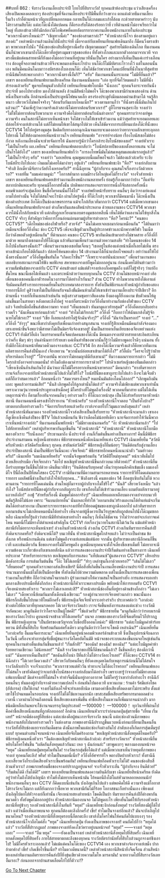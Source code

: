 ##บทที่ 862 : จับรางวัลงานเลี้ยงประจำปี โกยไปยี่สิบรางวัล!
ทุกคนเข้าห้องประชุม
แว่วเสียงเครื่องเสียงเปิดเพลงคลอเบาๆ
ห้องประชุมที่จัดงานเลี้ยงประจำปีมีพื้นที่กว้างขวาง ตกแต่งด้วยธีมงานเลี้ยงรื่นเริง เก้าอี้ด้านหน้าเวทีถูกเปลี่ยนออกหมด กลายเป็นโต๊ะกลมและเก้าอี้ล้อม กะด้วยสายตาคร่าวๆ นับได้ราวสามสิบโต๊ะ แต่ละโต๊ะนั่งได้แปดคน ก็คือรองรับได้สองร้อยกว่าที่ เวทีด้านหน้าไม่อาจเรียกว่าไม่ใหญ่ ทั้งสองข้างเวทียังมีกล้องวิดีโอพิเศษที่คอยอัดบรรยากาศงานเลี้ยงพนักงานภายในห้องประชุม
"พวกเรานั่งตรงไหนน่ะ?"
"เชิญทางนี้ค่ะ"
"ของช่องสามเราล่ะ?"
"หัวหน้าสถานีโจว ช่องสามอยู่แถวสองค่ะ"
เหล่าพนักงานล้วนเดินไปนั่งประจำที่
เมื่อจางเย่กับเหยียนเทียนเฟยเดินมาถึง ก็มีคนวิ่งตรงเข้ามา พาพวกเขาไปนั่ง "ที่นั่งของช่องสิบสี่อยู่ทางนี้ครับ เชิญตามผมมา"
สุดท้ายไม่ต้องเดินไกล ทีมงานคนนั้นก็นำพวกเขามาถึงโต๊ะเดี่ยวที่อยู่ตรงมุมขวาสุดของห้อง ที่ทั้งห่างไกลและแยกตัวออกมาจากเวที จากตรงนี้แม้แต่คนสายตาดีก็ยังมองไม่ออกว่าคนที่อยู่บนเวทีนั้นเป็นใคร อย่างมากก็เห็นเป็นแค่เงาร่างเลือนราง ต้องดูที่จอภาพด้านข้างเวทีจึงจะพอมองเห็นอะไรบ้าง บนโต๊ะก็ไม่มีบัตรอะไรวางไว้ แต่ในตอนนั้นเอง พลันมีคนเดินโฉบมาวางบัตรสองใบลงบนโต๊ะ เห็นได้ชัดว่าพวกเขาโดนเปลี่ยนที่นั่งในนาทีสุดท้าย
ฮาฉีฉีข่มโทสะพลางกล่าว "พวกเรานั่งตรงนี้งั้นรึ?"
"ครับ" ทีมงานคนนั้นกระแอม
"ไม่มีที่อื่นแล้ว?" เลขาฯ ของเหยียนเทียนเฟยถามเสียงเครียด
ทีมงานคนนั้นตอบ "เอ่อ ทุกที่จัดไว้หมดแล้ว ไม่มีที่นั่งสำรองแล้วครับ" พูดจบก็หมุนตัวกลับไป
เหยียนเทียนเฟยโบกมือ "นั่งเถอะ"
ทุกคนจึงกระจายกันนั่งประจำที่ มองไปทางซ้าย มองไปด้านหลัง ล้วนมีสีหน้าไม่พอใจ
โต๊ะของพวกเขามีกำแพงสองด้าน ด้านหนึ่งเป็นทางตัน อีกด้านหนึ่งเป็นประตูหนีไฟขนาดเล็ก ตรงร่องประตูยังมีลมลอดผ่านเข้ามาได้ จนรู้สึกหนาว
เสี่ยวหวังไม่พอใจจริงๆ "ต้อนรับกันแบบไหนเนี่ย?"
หวงตานตานก็ว่า "ที่นั่งตรงนี้นี่มันเกินไปแล้วนะ!"
"ฉันเพิ่งรู้ว่าความจริงแล้วสถานีไม่อยากต้อนรับพวกเรา!" อู่อี้โกรธจนสุดระงับ
จางเย่ว่า "ไม่ใช่ไม่อยากต้อนรับพวกนาย ความจริงคือไม่อยากต้อนรับฉันต่างหาก"
ทุกคนทราบว่าจางเย่พูดความจริง คนในสถานีไม่อยากเห็นหน้าเขา จึงได้ขวางไม่ให้เขาเข้าร่วมงาน แม้ว่าสุดท้ายจะยอมถอยและปล่อยให้จางเย่เข้างานได้ แต่ก็ไม่ยอมให้เขาได้สนุกไปด้วย เห็นได้ชัดจากการเปลี่ยนแปลงโต๊ะที่นั่งของ CCTV14 ให้ไปอยู่ตรงมุมสุด ชิดติดกับทางออกฉุกเฉินจนแทบจะมองออกว่าอยากจะผลักเขาทะลุออกไปทางนี้ ไม่ให้ต้องมาคอยเห็นหน้ากวนใจ
เหยียนเทียนเฟย "อาจารย์จางน้อย เรื่องโบนัสเธอไม่ต้องกังวล หลังงานเลี้ยงฉันจะช่วยจัดการให้ ฉันอยากรู้นักว่าใครกล้าระงับโบนัสของเธอ!"
จางเย่หัวเราะ "ไม่เป็นไรครับ ผอ.เหยียน"
เหยียนเทียนเฟยตอบกลับว่า "โบนัสปลายปีของเธอตั้งหลายแสน จะไม่เป็นไรได้ยังไง!"
เลขาฯ ของเหยียนเทียนเฟยก็ว่า "การลงโทษนี่มันไม่สมเหตุสมผลแต่แรกอยู่แล้ว!"
"ไม่เป็นไรจริงๆ ครับ" จางเย่ว่า "ผอเหยียน คุณพูดแบบนี้ผมก็พอใจแล้ว ไม่ต้องแล้วล่ะครับ ระงับโบนัสก็ระงับไปเถอะ เงินผมไม่เคยได้มาง่ายๆ อยู่แล้ว"
เหยียนเทียนเฟยชะงัก "หือ?"
จางเย่กลับถาม "จริงสิ อีกเดี๋ยวมีจับรางวัลยังไงเหรอครับ?"
ฮาฉีฉีอุทาน "ผู้กำกับจาง คุณสนใจเรื่องรางวัลด้วยเหรอ?"
จางเย่ยิ้ม "ผมแค่ถามดูน่ะ"
"โอกาสต่ำมาก แถมมีรางวัลใหญ่แค่ไม่กี่รางวัล" จางจั่วส่ายหน้า
เลขาฯ ของเหยียนเทียนเฟยเคยเข้าร่วมงานเลี้ยงพนักงานหลายครั้ง ย่อมรู้เรื่องมากกว่าบ้าง "ก็แค่จับสลากปกติแหละครับ ทุกคนมีโอกาสทั้งนั้น ปกติพอการแสดงจบรายการหนึ่งก็จับสลากครั้งหนึ่ง คอมพิวเตอร์จะสุ่มเลือก ขึ้นชื่อใครคนนั้นก็ได้ไป"
จางเย่พยักหน้ารับทราบ
คนอื่นๆ คิดว่าจางเย่คงแค่ถามไปอย่างนั้น จึงไม่ได้สนใจอะไรนัก
ผ่านไปครู่หนึ่ง ที่โต๊ะใกล้ๆ พวกเขาก็มีคนมานั่ง
โต๊ะหนึ่งเป็นช่องต่างประเทศ อีกโต๊ะเป็นช่องเกษตรกรรม แม้จะใกล้กับเวทีมากกว่า CCTV14 แต่เมื่อพวกเขามองเห็นเหยียนเทียนเฟยกับจางเย่ ต่างก็พากันแสดงสีหน้าประหลาด ด้วยผลงานของ CCTV14 พวกเขาควรได้นั่งใกล้กับหน้าเวที แต่กลับถูกเหวี่ยงมาแอบตรงมุมซอกหลืบนี้ เห็นได้ชัดว่าผลงานไม่ใช่ทุกสิ่งใน CCTV จริงๆ ที่สำคัญกว่าคือการโอนอ่อนผ่อนตามผู้บริหารต่างหาก
"หือ? ใครน่ะ?"
"คนของ CCTV5?"
"เด็กใหม่ของช่องกีฬาหรือ? สวยจัง!"
"ฉันไม่เคยเจอเธอมาก่อนเหมือนกัน"
"ได้ยินมาว่าเหมือนจะชื่ออวี๋อิ่งอี๋นะ ช่อง CCTV5 เพิ่งจะเชิญตัวมาเป็นผู้ประกาศข่าวและนักพากษ์กีฬา ในเน็ตถือว่าดังพอตัวอยู่เหมือนกัน"
ที่ด้านนอก
คนของ CCTV5 พากันเดินเข้ามาอย่างไม่ขาดสาย
อวี๋อิ่งอี๋ก็มาด้วย พอมาถึงเธอมองไปที่โต๊ะมุม แล้วหันถามเพื่อนร่วมงานด้วยความสงสัย “ทำไมคนของช่อง 14 ถึงไปนั่งกันตรงนั้นล่ะ?”
เพื่อนร่วมงานของเธอยิ้มเจื่อนๆ “เธออยู่ในห้องแต่งหน้าเมื่อกี้เลยไม่เห็น ตรงทางเข้าน่ะเกือบได้ตีกันแล้ว ปล่อยให้คนของช่อง 14 เข้างานมาได้ก็น่าแปลกใจพอแล้ว อย่าว่าแต่ให้ไปนั่งตรงนั้นเลย”
อวี๋อิ่งอี๋พูดขึ้นทันใด “เกิดอะไรขึ้น?”
“ก็เพราะจางเย่นั่นน่ะแหละ” เพื่อนร่วมงานของเธออธิบายสถานการณ์ให้ฟัง
พอฟังจบ สหายของจางเย่ก็พูดไม่ออกอยู่นาน ก่อนนี้เคยได้ยินข่าวมาว่าความสัมพันธ์ของจางเย่กับ CCTV ค่อนข้างแย่ แม้แต่ตัวจางเย่เองก็เคยพูดถึง แต่ก็ไม่รู้จริงๆ ว่าแย่ถึงขั้นไหน ขณะนี้เธอได้เห็นแล้ว และตระหนักด้วยว่าแทบทุกคนใน CCTV ล้วนไม่ชอบหน้าจางเย่ เฮ้อ เพื่อนของเธอคนนี้เอาตัวรอดในวงการมาได้อย่างไรกันนะ? ส่วน CCTV ทำไมพวกนายถึงได้เอาแต่จับผิดคนที่สร้างรายการยอดเยี่ยมในประเทศมาสองรายการ ทั้งยังเป็นพิธีกรและหัวหน้าผู้กำกับของสองรายการนี้อีก! ดูสิว่าเขาไม่เป็นที่ต้อนรับจนถึงขั้นมีคนห้ามไม่ให้เขาเข้าร่วมงานเลี้ยงประจำปีเชียว?
อีกด้านหนึ่ง จางเย่ก็เห็นเธอแล้วเช่นกัน หญิงสาวสวมชุดยาวสีแดงสด ยิ่งมองดูก็ยิ่งงดงาม ขับตัวคนให้ดูเด่นขึ้นมาในสายตา หลังตกตะลึงไปครู่ จางเย่ก็ตระหนักว่าอวี๋อิ่งอี๋มาทำงานกับช่องกีฬาของ CCTV แล้ว จึงหยิบมือถือขึ้นส่งข้อความหา
จางเย่ “เห็นเธอแล้ว หันมาดูแถวท้ายสุดสิ”
อวี๋อิ่งอี๋ตอบกลับอย่างรวดเร็ว “ฉันเห็นนายก่อนแล้วย่ะ”
จางเย่ “ทำไมไม่เรียกล่ะ?”
อวี๋อิ่งอี๋ “ก็บอกว่าให้ฉันแกล้งไม่รู้จักนายไม่ใช่เรอะ?”
จางเย่ “เชี่ย ก็เลยแกล้งทำไม่รู้จักฉันจริงๆ?”
อวี๋อิ่งอี๋ “มันจำเป็นหรอก!”
จางเย่ “…”
อวี๋อิ่งอี๋ “ฮ่าๆๆ”
ขณะที่เขากำลังคุยกับเพื่อนเก่าอย่างสนุกสนาน จางเย่ก็รู้สึกเหมือนมีคนกำลังจ้องมอง เขาเงยหน้าขึ้นจึงพบว่ามีสายตาไม่เป็นมิตรจับจ้องเขาอยู่!
นั่นเป็นสายตาเย็นเยียบของเจียงหย่วนแห่ง CCTV1
ยังมีสวีอี้เผิง
ในบรรดาคนทั้งเจ็ดแปดคนของโต๊ะนั้น มีคนมองจางเย่ด้วยสายตาสะอิดสะเอียนกว่าครึ่ง พึมๆ พำๆ บ่นด่านินทาว่าร้ายเขา แค่เห็นท่าทีของพวกนั้นก็รู้ว่าไม่มีทางพูดอะไรดีๆ แน่นอน ทั้งยังมีอีกโต๊ะด้านหน้าที่ขมวดคิ้วมองจางเย่และ CCTV14 อีก สองโต๊ะนี้ความจริงแล้วก็คือพวกทีมงานผลิตรายการคืนส่งปีนั่นเอง!
เจียงหยวน “พวกนั้นปล่อยเขาเข้ามาได้ยังไง?”
สวีอี้เผิง “ใครจะไปรู้ว่าฝ่ายบริหารคิดอะไรอยู่!”
“ไอ้จางเย่นั่น พวกเราไม่ยอมญาติดีกับเขาแน่!” ทีมวางแผนรายการกล่าว “ไม่มีใครกล้าบังอาจอย่างหมอนั่น! ทำไมถึงต้องมาด่ารายการเราด้วย?”
โปรดิวเซอร์หญิงของทีมผลิตกล่าว “เซี่ยงเซิงนั่นล้ำเส้นเกินไป ฉันว่าแถวนี้ไม่มีใครอยากเห็นหน้าเขาหรอก”
มีคนกล่าว “ทางทีมรายการเราแจ้งเรื่องจางเย่กับหัวหน้าสถานีไปแล้วไม่ใช่รึไง? โบนัสปีนี้ของเขาถูกระงับไปแล้ว ถึงจะไม่เจ็บตัว แต่ก็ถือว่าสมควรแล้ว”
อีกคนหนึ่งว่า “สมควรตรงไหน? หมอนั่นมันต้องโดนไล่ออก!”
“เลิกพูดถึงมันเถอะ พูดแล้วอารมณ์เสีย!”
“นั่นสิ เลิกพูดถึงไอ้ลูกเต่านั่นได้แล้ว!”
ความจริงไม่เพียงแต่พวกเขาเท่านั้น เพราะความวุ่นวายหน้าประตูทางเข้าเมื่อครู่ มีใครบ้างที่ไม่พูดถึงเรื่องนี้! พวกคนที่มาสาย แม้ไม่ได้เห็นเหตุการณ์จริง ก็ตามเรื่องทันจากคนอื่นๆ อย่างรวดเร็ว
ที่โต๊ะแถวหน้าสุด
เป็นโต๊ะสำหรับบรรดาหัวหน้าสถานี
ทีมงานคนหนึ่งตรงเข้าไปรายงาน “หัวหน้าครับ”
รองหัวหน้าสถานีโจวตอบ “เป็นยังไงบ้าง?”
เขาตอบกลับอย่างรวดเร็ว “จัดการเรียบร้อยแล้วครับ เราส่งจางเย่ไปไว้มุมแถวหลังสุดแล้ว”
เหล่าหัวหน้าสถานีหันมามอง
รองหัวหน้าสถานีโจวส่งเสียงเป็นเชิงรับทราบ “หัวหน้าสถานีจะมาแล้ว เขาเองก็ดูเซี่ยงเซิงคืนส่งปีของ BTV ไปแล้วเหมือนกัน ฟังว่าเดือดไม่น้อยทีเดียว นายจัดการอย่าให้วันนี้พวกเราเห็นหน้าจางเย่ล่ะ”
ทีมงานคนนั้นพยักหน้า “ไม่มีทางแน่นอนครับ”
“อ๊ะ หัวหน้าสถานีมาแล้ว”
“ไป ไปทักทายสักคำ”
เหล่าผู้บริหารพากันลุกขึ้นยืน
“หัวหน้าสถานี”
“หัวหน้าสถานี”
หัวหน้าสถานีโบกมือพลางหัวเราะ “รีบนั่งเถอะ”
ประธานมาถึง นั่งประจำที่ งานก็เริ่มต้นขึ้นอย่างเป็นทางการ!
คืนนี้มีพิธีกรประจำงานสามคน หญิงหนึ่งชายสอง พิธีกรชายคนหนึ่งคือเฉินเหยี่ยแห่ง CCTV1
เฉินเหยี่ยยิ้ม “สวัสดีครับหัวหน้า สวัสดีครับเพื่อนๆ ทุกคน สายัณห์สวัสดิ์!”
พิธีกรหญิงก็ยิ้มน้อยๆ “ยินดีต้อนรับสู่งานเลี้ยงประจำปีของสถานี ฉันเป็นพิธีกรวันนี้นะคะ เจียเจียค่ะ”
พิธีกรชายอีกคนหนึ่งแนะนำตัว “ผมฮ่าวตงครับ!”
เฉินเหยี่ย “ผมเฉินเหยี่ยครับ”
จากนั้นจึงพูดพร้อมกัน “สวัสดีปีใหม่ทุกคน!”
หน้าเวทีเต็มไปด้วยเสียงปรบมือ
เจียเจียกล่าว “ต่อไป ขอเชิญหัวหน้าสถานีขึ้นกล่าวบนเวทีด้วยค่ะ!”
หัวหน้าสถานียิ้ม ถือร่างบทพูดวันนี้ขึ้นไปด้วย เดินขึ้นเวทีช้าๆ “ยินดีต้อนรับทุกคน! เห็นว่าทุกคนคึกคักเข้มแข็ง ผมเองก็ดีใจ ปีนี้ถือเป็นปีที่สดใสของ CCTV เรามีทีมงานที่มีความสามารถหลายคน รายการทีวีที่โดดเด่นหลายรายการ ผลลัพธ์นี้ช่างเป็นกำลังใจให้กับทุกคน...”
ฟังถึงตรงนี้ คนของช่อง 14 ก็อดซุบซิบกันไม่ได้
หวงตานตาน “รายการที่โดดเด่นนั่น ส่วนใหญ่ก็มาจากผู้กำกับจางไม่ใช่รึไง!”
“นั่นสิ” เสี่ยวหวังเหน็บ “แล้วยังไง? โบนัสปลายปีนี้ของผู้กำกับจางกลับถูกระงับ เขาเกือบไม่ได้เข้าร่วมงานเลี้ยง แถมยังผลักเรามาอยู่แถวหลังอีก!”
ถงฟู่ “สำหรับเรื่องนี้ ฉันพูดไม่ออกจริงๆ!”
เฉินเหยี่ยเผลอเหลือบมองจางเย่จากบนเวที พลันรู้สึกดีไม่น้อย เพราะ ‘จีนบนปลายลิ้น’ นั่นแหละที่ทำให้ ‘ออกมาเต้น’สร้างผลงานได้ย่ำแย่แม้จะเริ่มต้นได้อย่างสวยงาม เป็นเพราะรายการของจางเย่ที่ทำให้ยอดผู้ชมของเขาถูกดึงออกไป แล้วทีมรายการออกมาเต้นจะไม่เกลียดหมอนั่นได้อย่างไร เห็นจางเย่ผู้ซึ่งควรเป็นวีรบุรุษกลับถูกต้อนไปนั่งโต๊ะมุมซอกหลืบ เฉินเหยี่ยก็รู้แล้วว่าสถานีมีทีท่าต่อเขาอย่างไร คนอื่นๆ ก็เห็นได้ชัดเจน ว่าไม่ว่าจางเย่จะเก่งกาจแค่ไหน หมอนี่ก็ไม่มีทางได้ตำแหน่งสำคัญใน CCTV! ก่อเรื่องวุ่นวายในสถานีไม่เว้นวัน แม้แต่หัวหน้าสถานียังไม่อยากจะเห็นหน้าเขา!
ล่วงเกินหัวหน้าสถานี
ล่วงเกิน CCTV1
ล่วงเกินทีมรายการคืนส่งปี
ยังคิดจะรอดหรือ? ยังคิดจะหนีได้?
บนเวทีนั้น หัวหน้าสถานีพูดใกล้จบแล้ว ไม่ว่าจะเป็นคำชม ข้อสังเกต หรือพนักงานดีเด่น แต่เขาไม่พูดถึงจางเย่เลยแม้แต่น้อย จากนั้น ผู้บริหารของสถานีอีกคนก็ขึ้นเวที และเช่นเดียวกัน ชื่อของจางเย่ไม่มีใครพูดถึง ดูเหมือนทุกคนจะตั้งใจเลี่ยงชื่อเขาเต็มที่ ไม่อยากจะมีความข้องแวะเกี่ยวข้องกับเขาเลยสักนิด
แล้วการแสดงของงานประจำปีเริ่มต้นอย่างเป็นทางการ
เฉินเหยี่ยประกาศ “สำหรับรายการแรก ขอเชิญพบกับการแสดง “แท็ปแดนซ์”ผู้แสดงจาก CCTV1!”
เสียงปรบมือดังกระหึ่ม
การเต้นเริ่มต้นขึ้น
“โอ๊ะ ใช้ได้เลยนี่!”
“ฮ่าๆ เหล่าซุนก็เอาด้วยเหรอ?”
“เต้นได้ไม่เลว”
“เยี่ยมยอด!”
ทุกคนหัวเราะพลางส่งเสียงเชียร์!
นี่คือสิ่งที่เกิดขึ้นในงานเลี้ยงพนักงานประจำปี การแสดงจำนวนมากนั้นแม้ไม่ได้เป็นมืออาชีพ ทั้งยังเต็มไปด้วยความผิดพลาด แต่ในเมื่อเป็นการแสดงของเพื่อนร่วมงานในบริษัท ก็ถือว่าน่าสนใจมากแล้ว ผู้ร่วมงานต่างให้ความสนใจเป็นอย่างยิ่ง
การแสดงจบลงท่ามกลางเสียงปรบมือที่ดังกึกก้อง
หัวหน้าสถานีก็หัวเราะพลางปรบมือ พยักหน้าให้การยอมรับ
CCTV1 เจียงหน่ายสยงหัวเราะ “พวกเราไม่เลวเลยล่ะสิ?”
หัวหน้าสถานีช่องอื่นที่อยู่ทางด้านข้างก็กล่าว “ไม่เลว ไม่เลว”
“เด็กพวกนี้ซ้อมกันมาตั้งเดือนนึงเชียวนะ” รองผู้อำนวยการเจียงหย่วนกล่าว
ขณะนั้นเอง พิธีกรก็กลับขึ้นไปบนเวทีใหม่อีกครั้ง
พิธีกรหญิงเจียเจียหัวเราะอย่างร่าเริง ประกาศต่อว่า “เอาล่ะค่ะ ช่วงต่อไปคือเวลาที่ทุกคนรอคอย ได้เวลาจับรางวัลแล้ว เราจะจัดขึ้นหลังการแสดงแต่ละช่วง รางวัลมีจำกัดนะคะ มาดูกันดีกว่าว่าใครจะเป็นผู้โชคดี!”
“ใช่แล้วครับ” พิธีกรชายยิ้ม “มาดูกันดีกว่าว่ารอบแรกมีของรางวัลอะไรบ้าง ดูบนหน้าจอข้างเวทีได้เลยครับ”
บนจอ ภาพของของรางวัลที่จัดเตรียมไว้ก็ปรากฏขึ้น
พิธีกรหญิงอุทาน “เป็นบัตรของขวัญจากเว็บช็อปปิ้งออนไลน์ค่ะ”
พิธีกรชาย “แต่ละใบมีมูลค่าห้าร้อยหยวน มีทั้งสิ้นยี่สิบใบ จับพร้อมกันแค่ครั้งเดียว มาดูกันดีกว่าว่าใครจะโชคดี เหล่าเฉิน?”
เฉินเหยี่ยยิ้ม “เอาล่ะครับ งั้นผมจัดการละนะ”
เฉินเหยี่ยยืนอยู่หน้าคอมพิวเตอร์ด้านข้างเวที ซึ่งเป็นอุปกรณ์จับฉลากในวันนี้ เครื่องจะทำการสุ่มจับชื่อผู้ชนะรางวัลโดยอัตโนมัติ
หน้าจอของระบบแสดงขึ้นบนจอใหญ่เช่นกัน
ทุกคนในงานต่างตื่นเต้นกันขึ้นมาแล้ว!
“เริ่มสักที!”
“ของฉัน! ของฉัน! ของฉัน!”
“แต่ละใบมีมูลค่าห้าร้อยหยวนเชียวนะ ไม่น้อยเลย!”
“นั่นสิ รางวัลแรกของปีนี้ก็ดีขนาดนี้แล้ว? งั้นชิ้นหลังๆ ต้องดีกว่านี้แน่!”
“ฉันอยากเห็นเป็นบ้า!”
“ขอฉันสักใบน่า ปีที่แล้วไม่ได้รางวัลอะไรเลย!”
ที่โต๊ะของ CCTV14
ฮาฉีฉีกล่าว “ได้เวลาวัดดวงแล้ว”
เสี่ยวหวังกับคนอื่นๆ ที่ยังคงหงุดหงิดกับเหตุการณ์ก่อนนี้ไม่ได้สนใจรางวัลสักเท่าไร
จางจั่วเบะปาก “พวกเราซวยแต่หัววัน ท่าทางจะไม่ได้อะไรหรอก”
เหยียนเทียนเฟยเองก็ไม่สนใจ เขายังคิดอยู่ว่าจะแย่งชิงโบนัสของจางเย่กลับมาได้อย่างไร เพราะเขารู้ว่าจางเย่ไม่มีทางยอมแพ้แบบนี้แน่!
มีแต่จางเย่ที่ไม่สนใจ ทำท่าจิ้มนี่นั่นอยู่กลางอากาศ ไม่มีใครรู้ว่าเขากำลังทำอะไร
ฮาฉีฉีกับคนอื่นๆ หันมองผู้กำกับจางด้วยความแปลกใจ ก่อนหันไปมองเวที
แหวนเกม :
ร้านค้า
รัศมีแห่งโชค (อัปเกรด) เปิดใช้งาน!
จางเย่ไม่ลังเลใจที่จะทำเลยสักนิด เขามองค่าชื่อเสียงที่ลดลงตาไม่กระพริบ ตั้งแต่เขาใช้ไปจนหมดในรอบก่อน จางเย่ก็ไม่ได้ใช้แหวนมากนัก เขาสะสมชื่อเสียงทรัพยากรมาตลอดช่วงเวลานี้ เวลาผ่านไปจนถึงตอนนี้ ชื่อเสียงของเขาเพิ่มขึ้น ค่าชื่อเสียงในแหวนก็เพิ่มมากจนน่ากลัว มากชนิดมีเหลือเกินพอจะใช้งานจนบรรลุวัตถุประสงค์!
—100000！
—100000！
ทุกวินาทีที่ผ่านไป คือค่าชื่อเสียงหนึ่งแสนที่ถูกหักลบออก!
อีกด้าน เฉินเหยียนหัวเราะร่าก่อนกดปุ่มสุ่มรายชื่อ "เยี่ยม เริ่มเลย!"
หน้าจอมีช่องอยู่ยี่สิบช่อง แต่ละช่องคือผู้ชนะการจับรางวัล ขณะนี้ แต่ละช่องล้วนมีภาพของพนักงานสลับไปมาอย่างรวดเร็ว ในช่องสาม ภาพของฮาฉีฉีปรากฏขึ้นแวบหนึ่งก่อนเปลี่ยนเป็นคนอื่น รางวัลทั้งยี่สิบช่องแยกจากกันเด็ดขาด ดังนั้นภาพในแต่ละช่องจึงต่างกันไป ลำดับเองก็เกิดการสุ่มเต็มรูปแบบ!
ทุกคนต่างสนใจบนหน้าจอ
เฉินเหยี่ยจับไมค์ร้องถาม “ขอเชิญหัวหน้าสถานีสั่งหยุดดีไหมครับ?”
พิธีกรหญิงคนหนึ่งหัวเรา “งั้นต้องขอเชิญหัวหน้าสถานีแล้วล่ะค่ะ สำหรับรางวัลแรก”
หัวหน้าสถานียิ้ม หยิบไมโครโฟนขึ้น “ผลัดกันสั่งหยุดแล้วกันนะ เหอ ๆ ฉันก่อนล่ะ” เขาพูดเบาๆ พลางมองบนหน้าจอ “หยุด”
เฉินเหยี่ยกดปุ่มหยุดในทันใด!
รางวัลแรกสุ่มชื่อได้แล้ว!
แต่เมื่อพวกเขาเห็นว่าหยุดที่ภาพของจางเย่ ทุกคนก็ตะลึง!
พรืด!
ทำไมเป็นหมอนี่เนี่ย?
อวี๋อิ่งอี๋อัศจรรย์ใจ พลางปิดปากหัวเราะ!
ทั้งฮาฉีฉีและเสี่ยวหวังก็ระเบิดเสียงหัวเราะขึ้นพร้อมกัน!
เหยียนเทียนเฟยก็อดหัวเราะไม่ได้!
คนของช่องสิบสี่ล้วนหัวเราะ!
ภาพแรกพร้อมชื่อของจางเย่ปรากฏอยู่บนจอ!
จางจั่วหัวเราะลั่น “ผู้กำกับจาง ยินดีด้วย!”
“เริ่มต้นได้ดี เริ่มได้ดี!” เลขาฯ ของเหยียนเทียนเฟยแสดงความยินดีกับเขา
เฉินเหยี่ยสีหน้าเครียด ยังคิดอยู่ว่าทำไมถึงได้บังเอิญนัก ทำไมยิ่งไม่อยากเห็นหน้ามัน ไอ้หมอนี่ถึงได้โผล่หัวมาหลอกหลอนนัก!
พนักงานคนอื่นๆ ของ CCTV ก็คิดแบบนี้เช่นกัน บังเอิญเกินไปแล้ว แต่พอคิดให้ดี ความจริงแม้โอกาสได้รางวัลจะไม่มาก แต่ก็ยังมากกว่าซื้อหวย พวกเขามีกันไม่กี่ร้อย โอกาสชนะก็อย่างนั้นเอง เพียงแต่บังเอิญไปตกใส่หัวจางเย่ก็เท่านั้น
เจียงหน่ายสยงส่ายหน้า โชคดีเป็นบ้า
ทีมรายการคืนส่งปีก็ต่างพากันขมวดคิ้ว ทั้งยังพูดไม่ออกอยู่บ้าง
หัวหน้าสถานีมองบนจอ ไม่ได้พูดอะไร เพียงยื่นไมค์ให้กับรองหัวหน้าสถานีที่อยู่ข้างๆ
รองหัวหน้าสถานีสั่งในทันที “หยุด!”
เฉินเหยี่ยชะงักก่อนสั่งหยุด!
รางวัลที่สองมีผู้ได้ไปแล้ว แต่ว่าเมื่อเห็นภาพบนจอ ทุกคนก็ต้องตะลึงอีกครั้ง!
เชี่ย!
ทำไมเป็นจางเย่อีกแล้ว?
มันจะบังเอิญไปขนาดไหน?
รองหัวหน้าสถานีที่สั่งหยุดรอบนี้ก็ตกตะลึง เขาส่งไมโครโฟนให้คนถัดไปแบบงงๆ
รองหัวหน้าสถานีโจวถือไมค์สั่ง “หยุด”
เฉินเหยี่ยกดปุ่ม
ยังคงเป็นภาพของจางเย่!
คนถัดไปก็ว่า “หยุดได้แล้ว”
รางวัลที่สี่ปรากฏผล!
ภาพของจางเย่ยังคงโชว์หราอยู่บนหน้าจอ!
“หยุด!”
——จางเย่
“หยุดเถอะ”
——จางเย่
“อืม หยุด”
——ยังคงเป็นจางเย่
เหล่าหัวหน้าสถานีสั่งหยุดไปยี่สิบครั้ง เฉินเหยี่ยกดสั่งหยุดไปยี่สิบครั้ง ภายใต้สายตาตกตะลึงของทุกคน รางวัลบัตรกำนัลทั้งยี่สิบใบล้วนถูกจางเย่ชิงเอาไป!
ไม่มีใครหัวเราะออกแล้ว!
ไม่แม้แต่คนในโต๊ะของ CCTV14 เอง พวกเขาต่างจ้องจางเย่เขม็ง ปากอ้าตาค้าง!
เชี่ย!
เกิดเชี่ยไรขึ้นเนี่ย?
ทำไมดวงดีขนาดนี้?
เหล่าหัวหน้าสถานีสีหน้ายิ่งจืดเจื่อน ส่วนสีหน้าของเหล่าทีมงานผลิตรายการคืนส่งปีก็ยิ่งขุ่นเขียวด้วยความโมโห มารดามัน! นายกวาดไปยี่สิบรางวัลเลยงั้นเรอะ? ก่อนออกจากบ้านสาดเลือดไก่ไปกี่ตัววะ!?


[Go To Next Chapter]( ./60.md)